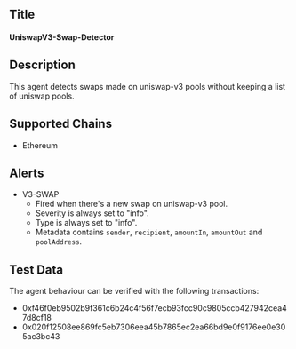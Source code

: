 ## Title

#### UniswapV3-Swap-Detector

## Description

This agent detects swaps made on uniswap-v3 pools without keeping a list of uniswap pools.

## Supported Chains

- Ethereum

## Alerts

- V3-SWAP
  - Fired when there's a new swap on uniswap-v3 pool.
  - Severity is always set to "info".
  - Type is always set to "info".
  - Metadata contains `sender`, `recipient`, `amountIn`, `amountOut` and `poolAddress`.

## Test Data

The agent behaviour can be verified with the following transactions:

- 0xf46f0eb9502b9f361c6b24c4f56f7ecb93fcc90c9805ccb427942cea47d8cf18
- 0x020f12508ee869fc5eb7306eea45b7865ec2ea66bd9e0f9176ee0e305ac3bc43
